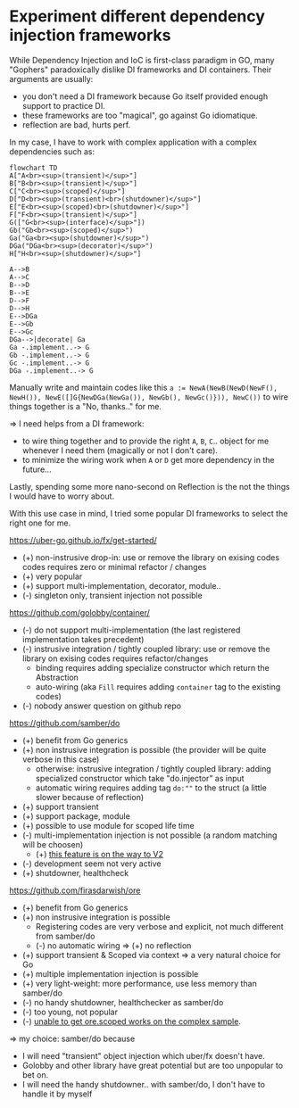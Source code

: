 # Experiment different dependency injection frameworks

While Dependency Injection and IoC is first-class paradigm in GO, many "Gophers" paradoxically dislike DI frameworks and DI containers. Their arguments are usually:

* you don't need a DI framework because Go itself provided enough support to practice DI.
* these frameworks are too "magical", go against Go idiomatique.
* reflection are bad, hurts perf.

In my case, I have to work with complex application with a complex dependencies such as:

```mermaid
flowchart TD
A["A<br><sup>(transient)</sup>"]
B["B<br><sup>(transient)</sup>"]
C["C<br><sup>(scoped)</sup>"]
D["D<br><sup>(transient)<br>(shutdowner)</sup>"]
E["E<br><sup>(scoped)<br>(shutdowner)</sup>"]
F["F<br><sup>(transient)</sup>"]
G(["G<br><sup>(interface)</sup>"])
Gb("Gb<br><sup>(scoped)</sup>")
Ga("Ga<br><sup>(shutdowner)</sup>")
DGa("DGa<br><sup>(decorator)</sup>")
H["H<br><sup>(shutdowner)</sup>"]

A-->B
A-->C
B-->D
B-->E
D-->F
D-->H
E-->DGa
E-->Gb
E-->Gc
DGa-->|decorate| Ga
Ga -.implement..-> G
Gb -.implement..-> G
Gc -.implement..-> G
DGa -.implement..-> G
```

Manually write and maintain codes like this `a := NewA(NewB(NewD(NewF(), NewH()), NewE([]G{NewDGa(NewGa()), NewGb(), NewGc()})), NewC())` to wire things together is a "No, thanks.." for me.

=> I need helps from a DI framework:

* to wire thing together and to provide the right `A`, `B`, `C`.. object for me whenever I need them (magically or not I don't care).
* to minimize the wiring work when `A` or `D` get more dependency in the future...

Lastly, spending some more nano-second on Reflection is the not the things I would have to worry about.

With this use case in mind, I tried some popular DI frameworks to select the right one for me.

<https://uber-go.github.io/fx/get-started/>

* (+) non-instrusive drop-in: use or remove the library on exising codes codes requires zero or minimal refactor / changes
* (+) very popular
* (+) support multi-implementation, decorator, module..
* (-) singleton only, transient injection not possible

<https://github.com/golobby/container/>

* (-) do not support multi-implementation (the last registered implementation takes precedent)
* (-) instrusive integration / tightly coupled library: use or remove the library on exising codes requires refactor/changes
  * binding requires adding specialize constructor which return the Abstraction
  * auto-wiring (aka `Fill` requires adding `container` tag to the existing codes)
* (-) nobody answer question on github repo

<https://github.com/samber/do>

* (+) benefit from Go generics
* (+) non instrusive integration is possible (the provider will be quite verbose in this case)
  * otherwise: instrusive integration / tightly coupled library: adding specialized constructor which take "do.injector" as input
  * automatic wiring requires adding tag `do:""` to the struct (a little slower because of reflection)
* (+) support transient
* (+) support package, module
* (+) possible to use module for scoped life time
* (-) multi-implementation injection is not possible (a random matching will be choosen)
  * (+) [this feature is on the way to V2](https://github.com/samber/do/pull/45)
* (-) development seem not very active
* (+) shutdowner, healthcheck

<https://github.com/firasdarwish/ore>

* (+) benefit from Go generics
* (+) non instrusive integration is possible
  * Registering codes are very verbose and explicit, not much different from samber/do
  * (-) no automatic wiring => (+) no reflection
* (+) support transient & Scoped via context => a very natural choice for Go
* (+) multiple implementation injection is possible
* (+) very light-weight: more performance, use less memory than samber/do
* (-) no handy shutdowner, healthchecker as samber/do
* (-) too young, not popular
* (-) [unable to get ore.scoped works on the complex sample](https://github.com/firasdarwish/ore/issues/2).

=> my choice: samber/do because

* I will need "transient" object injection which uber/fx doesn't have.
* Golobby and other library have great potential but are too unpopular to bet on.
* I will need the handy shutdowner.. with samber/do, I don't have to handle it by myself
